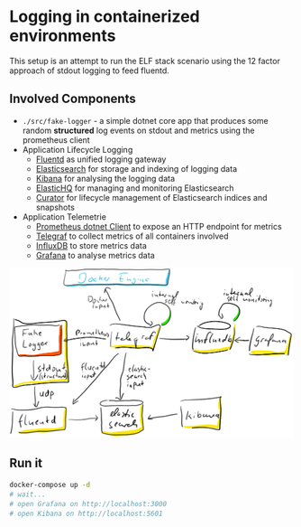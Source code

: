 # Logging in containerized environments

This setup is an attempt to run the ELF stack scenario using the 12 factor approach of stdout logging to feed fluentd.

## Involved Components

- `./src/fake-logger` - a simple dotnet core app that produces some random **structured** log events on stdout and metrics using the prometheus client
- Application Lifecycle Logging
  - [Fluentd](https://www.fluentd.org/) as unified logging gateway
  - [Elasticsearch](https://www.elastic.co/products/elasticsearch) for storage and indexing of logging data
  - [Kibana](https://www.elastic.co/products/kibana) for analysing the logging data
  - [ElasticHQ](http://www.elastichq.org/) for managing and monitoring Elasticsearch
  - [Curator](https://www.elastic.co/guide/en/elasticsearch/client/curator/current/index.html) for lifecycle management of Elasticsearch indices and snapshots
- Application Telemetrie
  - [Prometheus dotnet Client](https://github.com/prometheus-net/prometheus-net) to expose an HTTP endpoint for metrics
  - [Telegraf](https://www.influxdata.com/time-series-platform/telegraf/) to collect metrics of all containers involved
  - [InfluxDB](https://www.influxdata.com/time-series-platform/influxdb/) to store metrics data
  - [Grafana](https://grafana.com/) to analyse metrics data

![Containers](containers.png)

## Run it

```bash
docker-compose up -d
# wait...
# open Grafana on http://localhost:3000
# open Kibana on http://localhost:5601
```

